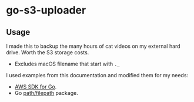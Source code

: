 # go-s3-uploader

## Usage
I made this to backup the many hours of cat videos on my external hard drive. Worth the S3 storage costs.

- Excludes macOS filename that start with `._`

I used examples from this documentation and modified them for my needs:
* [AWS SDK for Go](https://aws.github.io/aws-sdk-go-v2/docs/sdk-utilities/s3/).
* Go [path/filepath](https://pkg.go.dev/path/filepath) package.